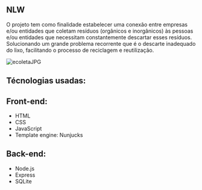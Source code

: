 ## NLW
O projeto tem como finalidade estabelecer uma conexão entre empresas e/ou entidades que coletam resíduos (orgânicos e inorgânicos) às pessoas e/ou entidades que necessitam constantemente descartar esses resíduos. Solucionando um grande problema recorrente que é o descarte inadequado do lixo, facilitando o processo de reciclagem e reutilização.


![ecoletaJPG](https://user-images.githubusercontent.com/61742539/84174913-95c6d780-aa55-11ea-8499-4e11e08a68b3.JPG)

## Técnologias usadas:
## Front-end:
- HTML
- CSS
- JavaScript
- Template engine: Nunjucks
## Back-end:
- Node.js
- Express
- SQLite
